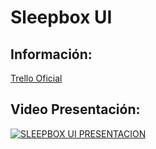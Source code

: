 # Sleepbox UI

## Información:
[Trello Oficial](https://trello.com/b/fulZH2iV/sleepbox)

## Video Presentación:

[![SLEEPBOX UI PRESENTACION](https://img.youtube.com/vi/HS-1_-khcUI/0.jpg)](https://www.youtube.com/embed/HS-1_-khcUI)
